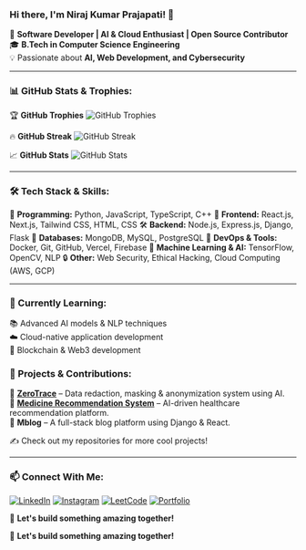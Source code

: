 ### Hi there, I'm Niraj Kumar Prajapati! 👋

🚀 **Software Developer | AI & Cloud Enthusiast | Open Source Contributor**  
🎓 **B.Tech in Computer Science Engineering**  
💡 Passionate about **AI, Web Development, and Cybersecurity**  

---

### 📊 GitHub Stats & Trophies:
🏆 **GitHub Trophies**
![GitHub Trophies](https://github-profile-trophy.vercel.app/?username=your-github-username&theme=tokyonight&margin-w=15&no-frame=true)

🔥 **GitHub Streak**
![GitHub Streak](https://github-readme-streak-stats.herokuapp.com/?user=your-github-username&theme=tokyonight&hide_border=false)

📈 **GitHub Stats**
![GitHub Stats](https://github-readme-stats.vercel.app/api?username=your-github-username&show_icons=true&theme=tokyonight&hide_border=false)

---

### 🛠 Tech Stack & Skills:
🚀 **Programming:** Python, JavaScript, TypeScript, C++
🎨 **Frontend:** React.js, Next.js, Tailwind CSS, HTML, CSS
🛠 **Backend:** Node.js, Express.js, Django, Flask
💾 **Databases:** MongoDB, MySQL, PostgreSQL
🚀 **DevOps & Tools:** Docker, Git, GitHub, Vercel, Firebase
🧠 **Machine Learning & AI:** TensorFlow, OpenCV, NLP
🔒 **Other:** Web Security, Ethical Hacking, Cloud Computing (AWS, GCP)

---

### 🌱 Currently Learning:
📚 Advanced AI models & NLP techniques  
☁️ Cloud-native application development  
🔗 Blockchain & Web3 development  

### 📌 Projects & Contributions:
🔹 **[ZeroTrace](https://github.com/your-repo)** – Data redaction, masking & anonymization system using AI.  
🔹 **[Medicine Recommendation System](https://github.com/your-repo)** – AI-driven healthcare recommendation platform.  
🔹 **Mblog** – A full-stack blog platform using Django & React.  

✍ Check out my repositories for more cool projects!

---
### 📫 Connect With Me:
[![LinkedIn](https://img.shields.io/badge/LinkedIn-0A66C2?style=flat&logo=linkedin&logoColor=white)](https://linkedin.com/in/your-profile)
[![Instagram](https://img.shields.io/badge/Instagram-E4405F?style=flat&logo=instagram&logoColor=white)](https://instagram.com/your-profile)
[![LeetCode](https://img.shields.io/badge/LeetCode-FFA116?style=flat&logo=leetcode&logoColor=black)](https://leetcode.com/your-profile)
[![Portfolio](https://img.shields.io/badge/Portfolio-%2312100E.svg?&style=flat&logo=firefox&logoColor=white)](https://your-portfolio.com)

🚀 **Let's build something amazing together!**


🚀 **Let's build something amazing together!**
